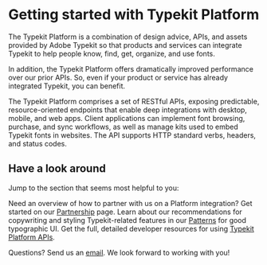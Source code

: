 # Getting started with Typekit Platform

The Typekit Platform is a combination of design advice, APIs, and assets provided by Adobe Typekit so that products and services can integrate Typekit to help people know, find, get, organize, and use fonts.

In addition, the Typekit Platform offers dramatically improved performance over our prior APIs. So, even if your product or service has already integrated Typekit, you can benefit.

The Typekit Platform comprises a set of RESTful APIs, exposing predictable, resource-oriented endpoints that enable deep integrations with desktop, mobile, and web apps. Client applications can implement font browsing, purchase, and sync workflows, as well as manage kits used to embed Typekit fonts in websites. The API supports HTTP standard verbs, headers, and status codes.

## Have a look around
Jump to the section that seems most helpful to you:

Need an overview of how to partner with us on a Platform integration? Get started on our [Partnership](partnership.md) page.
Learn about our recommendations for copywriting and styling Typekit-related features in our [Patterns](patterns.md) for good typographic UI.
Get the full, detailed developer resources for using [Typekit Platform APIs](api_reference.md).

Questions? Send us an <a href="mailto:fontintegrations@adobe.com">email</a>. We look forward to working with you!
